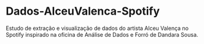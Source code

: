 # Dados-AlceuValenca-Spotify
Estudo de extração e visualização de dados do artista Alceu Valença no Spotify inspirado na oficina de Análise de Dados e Forró de Dandara Sousa.

